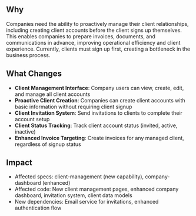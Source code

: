 ## Why

Companies need the ability to proactively manage their client relationships, including creating client accounts before the client signs up themselves. This enables companies to prepare invoices, documents, and communications in advance, improving operational efficiency and client experience. Currently, clients must sign up first, creating a bottleneck in the business process.

## What Changes

- **Client Management Interface**: Company users can view, create, edit, and manage all client accounts
- **Proactive Client Creation**: Companies can create client accounts with basic information without requiring client signup
- **Client Invitation System**: Send invitations to clients to complete their account setup
- **Client Status Tracking**: Track client account status (invited, active, inactive)
- **Enhanced Invoice Targeting**: Create invoices for any managed client, regardless of signup status

## Impact

- Affected specs: client-management (new capability), company-dashboard (enhanced)
- Affected code: New client management pages, enhanced company dashboard, invitation system, client data models
- New dependencies: Email service for invitations, enhanced authentication flow
